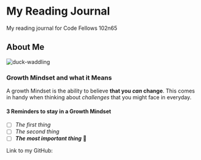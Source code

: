 # My Reading Journal
My reading journal for Code Fellows 102n65

## About Me
![duck-waddling](https://user-images.githubusercontent.com/21025934/192425030-eb3df1ab-a471-413c-8ab5-47c76429fa91.gif)


### Growth Mindset and what it Means

A growth Mindset is the ability to believe **that you _can_ change**. This comes in handy when thinking about *challenges* that you might face in everyday.


#### 3 Reminders to stay in a Growth Mindset
- [ ] *The first thing*
- [ ] *The second thing*
- [ ] ***The most important thing*** :tada:

Link to my GitHub:
